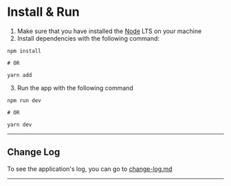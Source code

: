 # Install & Run
1. Make sure that you have installed the [Node](https://nodejs.org/) LTS on your machine
2. Install dependencies with the following command:
```shell
npm install

# OR

yarn add
```
3. Run the app with the following command
```shell
npm run dev

# OR

yarn dev
```

---

## Change Log
To see the application's log, you can go to [change-log.md](/change-log.md)

---

